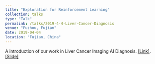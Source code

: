 ```yaml
---
title: "Exploration for Reinforcement Learning"
collection: talks
type: "Talk"
permalink: /talks/2019-4-4-Liver-Cancer-Diagnosis
venue: "Fuzhou, Fujian"
date: 2019-04-04
location: "Fujian, China"
---
```


A introduction of our work in Liver Cancer Imaging AI Diagnosis. [[Link]](https://www.datafountain.cn/competitions/335). <br>
[[Slide]](http://ericonaldo.github.io/files/2019-4-4-Liver-Cancer-Diagnosis.pptx)